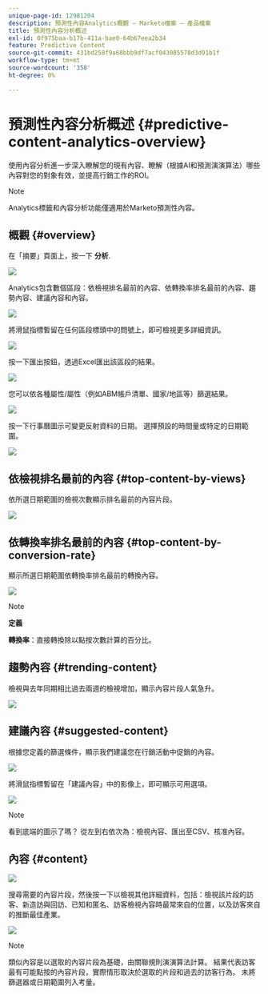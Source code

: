 ```yaml
---
unique-page-id: 12981204
description: 預測性內容Analytics概觀 — Marketo檔案 — 產品檔案
title: 預測性內容分析概述
exl-id: 0f975baa-b17b-411a-bae0-64b67eea2b34
feature: Predictive Content
source-git-commit: 431bd258f9a68bbb9df7acf043085578d3d91b1f
workflow-type: tm+mt
source-wordcount: '358'
ht-degree: 0%

---
```


# 預測性內容分析概述 {#predictive-content-analytics-overview}

使用內容分析進一步深入瞭解您的現有內容、瞭解（根據AI和預測演演算法）哪些內容對您的對象有效，並提高行銷工作的ROI。

>[!NOTE]
>
>Analytics標籤和內容分析功能僅適用於Marketo預測性內容。

## 概觀 {#overview}

在「摘要」頁面上，按一下 **分析**.

![](assets/one.png)

Analytics包含數個區段：依檢視排名最前的內容、依轉換率排名最前的內容、趨勢內容、建議內容和內容。

![](assets/new-2.png)

將滑鼠指標暫留在任何區段標頭中的問號上，即可檢視更多詳細資訊。

![](assets/new-3.png)

按一下匯出按鈕，透過Excel匯出該區段的結果。

![](assets/new-3point5.png)

您可以依各種屬性/屬性（例如ABM帳戶清單、國家/地區等）篩選結果。

![](assets/pca.png)

按一下行事曆圖示可變更反射資料的日期。 選擇預設的時間量或特定的日期範圍。

![](assets/dates.png)

## 依檢視排名最前的內容 {#top-content-by-views}

依所選日期範圍的檢視次數顯示排名最前的內容片段。

![](assets/new-6.png)

## 依轉換率排名最前的內容 {#top-content-by-conversion-rate}

顯示所選日期範圍依轉換率排名最前的轉換內容。

![](assets/new-7.png)

>[!NOTE]
>
>**定義**
>
>**轉換率**：直接轉換除以點按次數計算的百分比。

## 趨勢內容 {#trending-content}

檢視與去年同期相比過去兩週的檢視增加，顯示內容片段人氣急升。

![](assets/new-8.png)

## 建議內容 {#suggested-content}

根據您定義的篩選條件，顯示我們建議您在行銷活動中促銷的內容。

![](assets/image2017-10-3-10-3a18-3a35.png)

將滑鼠指標暫留在「建議內容」中的影像上，即可顯示可用選項。

![](assets/image2017-10-3-10-3a21-3a37.png)

>[!NOTE]
>
>看到底端的圖示了嗎？ 從左到右依次為：檢視內容、匯出至CSV、核准內容。

## 內容 {#content}

![](assets/image2017-10-3-10-3a22-3a24.png)

搜尋需要的內容片段，然後按一下以檢視其他詳細資料，包括：檢視該片段的訪客、新造訪與回訪、已知和匿名、訪客檢視內容時最常來自的位置，以及訪客來自的推斷最佳產業。

![](assets/image2017-10-3-10-3a23-3a40.png)

>[!NOTE]
>
>類似內容是以選取的內容片段為基礎，由關聯規則演演算法計算。 結果代表訪客最有可能點按的內容片段，實際情形取決於選取的片段和過去的訪客行為。 未將篩選器或日期範圍列入考量。

